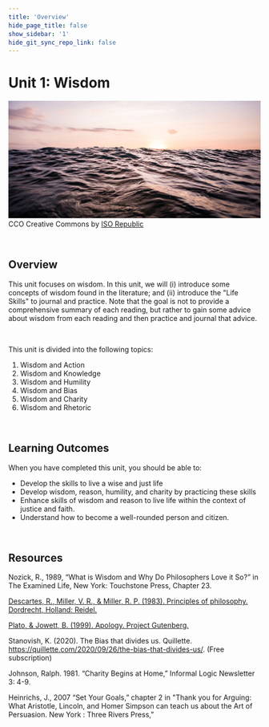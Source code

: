 ```yaml
---
title: 'Overview'
hide_page_title: false
show_sidebar: '1'
hide_git_sync_repo_link: false
---
```


# Unit 1: Wisdom

![alttext](Unit1overview.jpg "Rough waters")
CCO Creative Commons by [ISO Republic](https://isorepublic.com/photo/sun-reflecting-on-waves/)


<p>&nbsp;</p>

## Overview
This unit focuses on wisdom. In this unit, we will (i) introduce some concepts of wisdom found in the literature; and (ii) introduce the "Life Skills" to journal and practice. Note that the goal is not to provide a comprehensive summary of each reading, but rather to gain some advice about wisdom from each reading and then practice and journal that advice.

<p>&nbsp;</p>

This unit is divided into the following topics:
1. Wisdom and Action
2. Wisdom and Knowledge
3. Wisdom and Humility
4. Wisdom and Bias
6. Wisdom and Charity
7. Wisdom and Rhetoric


<p>&nbsp;</p>

## Learning Outcomes

When you have completed this unit, you should be able to:
- Develop the skills to live a wise and just life
- Develop wisdom, reason, humility, and charity by practicing these skills
- Enhance skills of wisdom and reason to live life within the context of justice and faith.
- Understand how to become a well-rounded person and citizen.


<p>&nbsp;</p>


## Resources


Nozick, R., 1989, “What is Wisdom and Why Do Philosophers Love it So?” in The Examined Life, New York: Touchstone Press, Chapter 23.

[Descartes, R., Miller, V. R., & Miller, R. P. (1983). Principles of philosophy. Dordrecht, Holland: Reidel.](https://www.earlymoderntexts.com/assets/pdfs/descartes1644part1.pdf)

[Plato, & Jowett, B. (1999). Apology. Project Gutenberg.](https://twu.idm.oclc.org/login?url=https://search.ebscohost.com/login.aspx?direct=true&db=nlebk&AN=1085368&site=eds-live&scope=site&ebv=EB&ppid=pp_1)

Stanovish, K. (2020). The Bias that divides us. Quillette. https://quillette.com/2020/09/26/the-bias-that-divides-us/. (Free subscription)

Johnson, Ralph. 1981. “Charity Begins at Home,” Informal Logic Newsletter 3: 4-9.

Heinrichs, J., 2007 “Set Your Goals,” chapter 2 in "Thank you for Arguing: What Aristotle, Lincoln, and Homer Simpson can teach us about the Art of Persuasion. New York : Three Rivers Press,”
